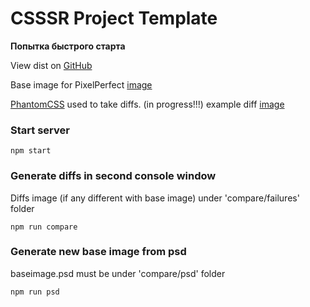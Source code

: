 # CSSSR Project Template
**Попытка быстрого старта**

View dist on [GitHub](https://cirych.github.io/csssr-project-template/)

Base image for PixelPerfect [image](https://github.com/Cirych/csssr-project-template/raw/anketa/compare/screenshots/baseimage_0.png)

[PhantomCSS](https://github.com/Huddle/PhantomCSS) used to take diffs. (in progress!!!)
example diff [image](https://github.com/Cirych/csssr-project-template/raw/anketa/compare/failures/baseimage_0.fail.png)

### Start server
```
npm start
```

### Generate diffs in second console window
Diffs image (if any different with base image) under 'compare/failures' folder
```
npm run compare
```

### Generate new base image from psd
baseimage.psd must be under 'compare/psd' folder
```
npm run psd
```
